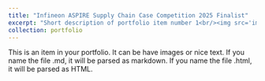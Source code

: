 ```yaml
---
title: "Infineon ASPIRE Supply Chain Case Competition 2025 Finalist"
excerpt: "Short description of portfolio item number 1<br/><img src='images/Infineon Case Competition Cert.png'>"
collection: portfolio
---
```


This is an item in your portfolio. It can be have images or nice text. If you name the file .md, it will be parsed as markdown. If you name the file .html, it will be parsed as HTML. 
